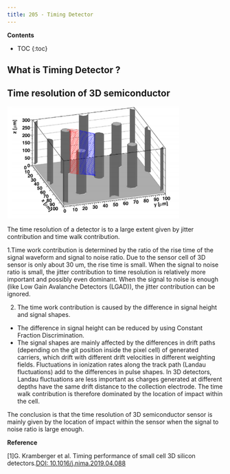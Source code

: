 ```yaml
---
title: 205 - Timing Detector  
---
```


**Contents**
* TOC
{:toc}

## What is Timing Detector ?
## Time resolution of 3D semiconductor

<img src="/images/3D_SiC_structure.png" width="400"/>

The time resolution of a detector is to a large extent given by jitter contribution and time walk contribution.  

1.Time work contribution is determined by the ratio of the rise time of the signal waveform and signal to noise ratio. Due to the sensor cell of 3D sensor is only about 30 um, the rise time is small. When the signal to noise ratio is small, the jitter contribution to time resolution is relatively more important and possibly even dominant. When the signal to noise is enough (like Low Gain Avalanche Detectors (LGAD)), the jitter contribution can be ignored.

2. The time work contribution is caused by the difference in signal height and signal shapes. 
- The difference in signal height can be reduced by using Constant Fraction Discrimination. 
- The signal shapes are mainly affected by the differences in drift paths (depending on the git position inside the pixel cell) of generated carriers, which drift with different drift velocities in different weighting fields. Fluctuations in ionization rates along the track path (Landau fluctuations) add to the differences in pulse shapes. In 3D detectors, Landau fluctuations are less important as charges generated at different depths have the same drift distance to the collection electrode. The time walk contribution is therefore dominated by the location of impact within the cell.

The conclusion is that the time resolution of 3D semiconductor sensor is mainly given by the location of impact within the sensor when the signal to noise ratio is large enough.

**Reference**

[1]G. Kramberger et al. Timing performance of small cell 3D silicon detectors.[DOI: 10.1016/j.nima.2019.04.088](https://arxiv.org/pdf/1901.02538.pdf)

